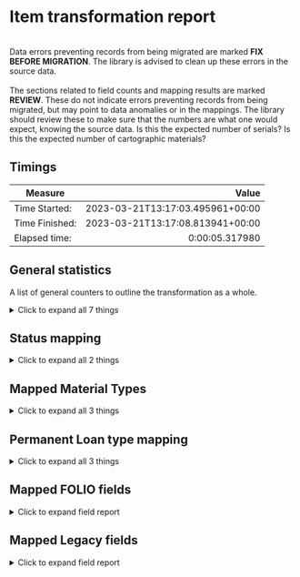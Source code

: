 # Item transformation report   
<br/>Data errors preventing records from being migrated are marked **FIX BEFORE MIGRATION**. The library is advised to clean up these errors in the source data.<br/><br/> The sections related to field counts and mapping results are marked **REVIEW**. These do not indicate errors preventing records from being migrated, but may point to data anomalies or in the mappings. The library should review these to make sure that the numbers are what one would expect, knowing the source data. Is this the expected number of serials? Is this the expected number of cartographic materials?
## Timings   
   
Measure | Value   
--- | ---:   
Time Started: | 2023-03-21T13:17:03.495961+00:00   
Time Finished: | 2023-03-21T13:17:08.813941+00:00   
Elapsed time: | 0:00:05.317980   
   
## General statistics    
A list of general counters to outline the transformation as a whole.    
<details><summary>Click to expand all 7 things</summary>     
   
Measure | Count   
--- | ---:   
Empty rows in bw_items.tsv | 0   
Number of Legacy items in file_name='bw_items.tsv' suppressed=False staff_suppressed=False service_point_id='' | 10   
Number of files processed | 1   
Number of legacy items in total | 10   
Number of records written to disk | 10   
Total rows in bw_items.tsv | 10   
</details>   
   
## Status mapping    
    
<details><summary>Click to expand all 2 things</summary>     
   
Measure | Count   
--- | ---:   
'' -> Available | 10   
</details>   
   
## Mapped Material Types    
    
<details><summary>Click to expand all 3 things</summary>     
   
Measure | Count   
--- | ---:   
a   -> sound recording | 9   
c   -> video recording | 1   
</details>   
   
## Permanent Loan type mapping    
    
<details><summary>Click to expand all 3 things</summary>     
   
Measure | Count   
--- | ---:   
0 -> Can circulate | 9   
199 -> Reading room | 1   
</details>   

## Mapped FOLIO fields
<details><summary>Click to expand field report</summary>     

FOLIO Field | Mapped | Unmapped  
--- | --- | ---:  
_version | 0 (0%) | 10 (100%) 
accessionNumber | 0 (0%) | 10 (100%) 
administrativeNotes | 0 (0%) | 10 (100%) 
barcode | 10 (100%) | 0 (0%) 
chronology | 0 (0%) | 10 (100%) 
circulationNotes | 0 (0%) | 10 (100%) 
copyNumber | 0 (0%) | 10 (100%) 
descriptionOfPieces | 0 (0%) | 10 (100%) 
discoverySuppress | 0 (0%) | 10 (100%) 
effectiveCallNumberComponents | 0 (0%) | 10 (100%) 
effectiveLocationId | 0 (0%) | 10 (100%) 
effectiveShelvingOrder | 0 (0%) | 10 (100%) 
electronicAccess | 0 (0%) | 10 (100%) 
enumeration | 0 (0%) | 10 (100%) 
formerIds | 10 (100%) | 0 (0%) 
holdingsRecord2 | 0 (0%) | 10 (100%) 
holdingsRecordId | 10 (100%) | 0 (0%) 
hrid | 10 (100%) | 0 (0%) 
id | 10 (100%) | 0 (0%) 
inTransitDestinationServicePointId | 0 (0%) | 10 (100%) 
itemDamagedStatusDate | 0 (0%) | 10 (100%) 
itemDamagedStatusId | 0 (0%) | 10 (100%) 
itemIdentifier | 0 (0%) | 10 (100%) 
itemLevelCallNumber | 0 (0%) | 10 (100%) 
itemLevelCallNumberPrefix | 0 (0%) | 10 (100%) 
itemLevelCallNumberSuffix | 0 (0%) | 10 (100%) 
itemLevelCallNumberTypeId | 0 (0%) | 10 (100%) 
lastCheckIn | 0 (0%) | 10 (100%) 
materialType | 0 (0%) | 10 (100%) 
materialTypeId | 10 (100%) | 0 (0%) 
metadata | 10 (100%) | 0 (0%) 
metadata.createdByUserId | 10 (100%) | 0 (0%) 
metadata.createdDate | 10 (100%) | 0 (0%) 
metadata.updatedByUserId | 10 (100%) | 0 (0%) 
metadata.updatedDate | 10 (100%) | 0 (0%) 
missingPieces | 0 (0%) | 10 (100%) 
missingPiecesDate | 0 (0%) | 10 (100%) 
notes | 0 (0%) | 10 (100%) 
numberOfMissingPieces | 0 (0%) | 10 (100%) 
numberOfPieces | 0 (0%) | 10 (100%) 
permanentLoanTypeId | 10 (100%) | 0 (0%) 
permanentLocation | 0 (0%) | 10 (100%) 
permanentLocationId | 0 (0%) | 10 (100%) 
purchaseOrderLineIdentifier | 0 (0%) | 10 (100%) 
statisticalCodeIds | 0 (0%) | 10 (100%) 
status | 10 (100%) | 0 (0%) 
status.date | 10 (100%) | 0 (0%) 
status.name | 10 (100%) | 0 (0%) 
tags | 0 (0%) | 10 (100%) 
temporaryLoanTypeId | 0 (0%) | 10 (100%) 
temporaryLocation | 0 (0%) | 10 (100%) 
temporaryLocationId | 0 (0%) | 10 (100%) 
volume | 0 (0%) | 10 (100%) 
yearCaption | 0 (0%) | 10 (100%) 
</details>   

## Mapped Legacy fields
<details><summary>Click to expand field report</summary>     

Legacy Field | Present | Mapped | Unmapped  
--- | --- | --- | ---:  
BARCODE(ITEM) | 10 (100.0%) | 10 (100%) | 0  
I TYPE | 10 (100.0%) | 10 (100%) | 0  
MAT TYPE | 10 (100.0%) | 10 (100%) | 0  
RECORD #(BIBLIO) | 10 (100.0%) | 10 (100%) | 0  
RECORD #(ITEM) | 30 (300.0%) | 30 (300%) | 0  
</details>   

